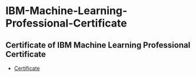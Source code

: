 # IBM-Machine-Learning-Professional-Certificate
## Certificate of IBM Machine Learning Professional Certificate
* [Certificate](https://www.coursera.org/account/accomplishments/professional-cert/QWJ9XKH4RCZB)

